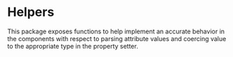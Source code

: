 # Helpers

This package exposes functions to help implement an accurate behavior in the components
with respect to parsing attribute values and coercing value to the appropriate type in the property setter.
